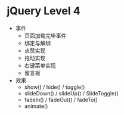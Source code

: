 # jQuery Level 4

* 事件
    - 页面加载完毕事件
    - 绑定与解绑
    - 点赞实现
    - 拖动实现
    - 右键菜单实现
    - 留言板
* 效果
    - show() / hide() / toggle()
    - slideDown() / slideUp() / SlideToggle()
    - fadeIn() / fadeOut() / fadeTo()
    - animate()